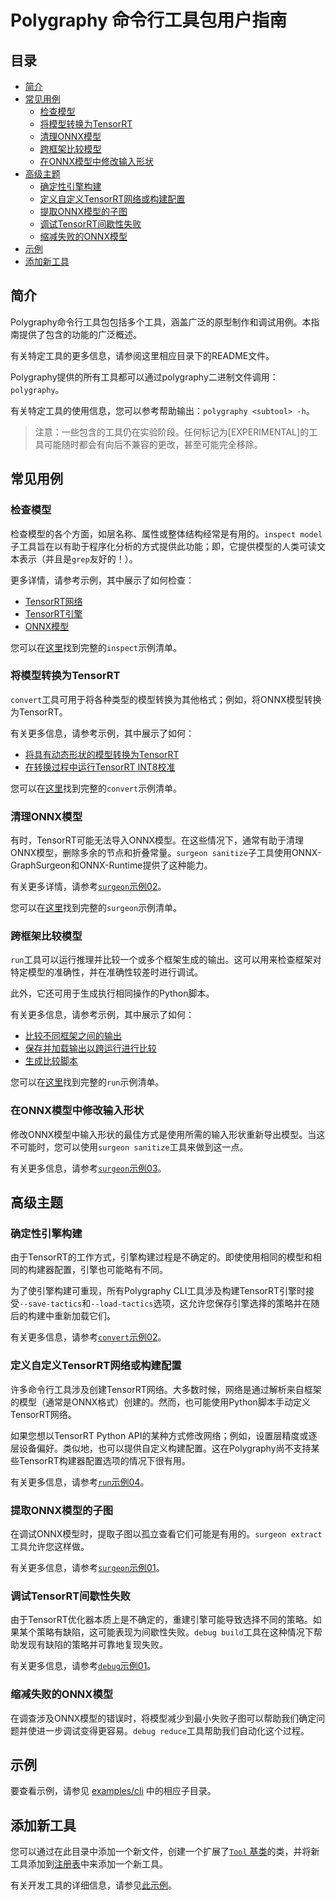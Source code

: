 # Polygraphy 命令行工具包用户指南

## 目录

- [简介](#简介)
- [常见用例](#常见用例)
  - [检查模型](#检查模型)
  - [将模型转换为TensorRT](#将模型转换为TensorRT)
  - [清理ONNX模型](#清理ONNX模型)
  - [跨框架比较模型](#跨框架比较模型)
  - [在ONNX模型中修改输入形状](#在ONNX模型中修改输入形状)
- [高级主题](#高级主题)
  - [确定性引擎构建](#确定性引擎构建)
  - [定义自定义TensorRT网络或构建配置](#定义自定义TensorRT网络或构建配置)
  - [提取ONNX模型的子图](#提取ONNX模型的子图)
  - [调试TensorRT间歇性失败](#调试TensorRT间歇性失败)
  - [缩减失败的ONNX模型](#缩减失败的ONNX模型)
- [示例](#示例)
- [添加新工具](#添加新工具)


## 简介

Polygraphy命令行工具包包括多个工具，涵盖广泛的原型制作和调试用例。本指南提供了包含的功能的广泛概述。

有关特定工具的更多信息，请参阅这里相应目录下的README文件。

Polygraphy提供的所有工具都可以通过polygraphy二进制文件调用：`polygraphy`。

有关特定工具的使用信息，您可以参考帮助输出：`polygraphy <subtool> -h`。

> 注意：一些包含的工具仍在实验阶段。任何标记为[EXPERIMENTAL]的工具可能随时都会有向后不兼容的更改，甚至可能完全移除。

## 常见用例


### 检查模型

检查模型的各个方面，如层名称、属性或整体结构经常是有用的。`inspect model`子工具旨在以有助于程序化分析的方式提供此功能；即，它提供模型的人类可读文本表示（并且是`grep`友好的！）。

更多详情，请参考示例，其中展示了如何检查：

- [TensorRT网络](./cli/inspect/01_inspecting_a_tensorrt_network/)
- [TensorRT引擎](./cli/inspect/02_inspecting_a_tensorrt_engine/)
- [ONNX模型](./cli/inspect/03_inspecting_an_onnx_model/)

您可以在[这里](./cli/inspect)找到完整的`inspect`示例清单。


### 将模型转换为TensorRT

`convert`工具可用于将各种类型的模型转换为其他格式；例如，将ONNX模型转换为TensorRT。

有关更多信息，请参考示例，其中展示了如何：

- [将具有动态形状的模型转换为TensorRT](./cli/convert/03_dynamic_shapes_in_tensorrt/)
- [在转换过程中运行TensorRT INT8校准](./cli/convert/01_int8_calibration_in_tensorrt)

您可以在[这里](./cli/convert/)找到完整的`convert`示例清单。


### 清理ONNX模型

有时，TensorRT可能无法导入ONNX模型。在这些情况下，通常有助于清理ONNX模型，删除多余的节点和折叠常量。`surgeon sanitize`子工具使用ONNX-GraphSurgeon和ONNX-Runtime提供了这种能力。

有关更多详情，请参考[`surgeon`示例02](./cli/surgeon/02_folding_constants/)。

您可以在[这里](./cli/surgeon/)找到完整的`surgeon`示例清单。


### 跨框架比较模型

`run`工具可以运行推理并比较一个或多个框架生成的输出。这可以用来检查框架对特定模型的准确性，并在准确性较差时进行调试。

此外，它还可用于生成执行相同操作的Python脚本。

有关更多信息，请参考示例，其中展示了如何：

- [比较不同框架之间的输出](./cli/run/01_comparing_frameworks/)
- [保存并加载输出以跨运行进行比较](./cli/run/02_comparing_across_runs)
- [生成比较脚本](./cli/run/03_generating_a_comparison_script/)

您可以在[这里](./cli/run/)找到完整的`run`示例清单。


### 在ONNX模型中修改输入形状

修改ONNX模型中输入形状的最佳方式是使用所需的输入形状重新导出模型。当这不可能时，您可以使用`surgeon sanitize`工具来做到这一点。

有关更多信息，请参考[`surgeon`示例03](./cli/surgeon/03_modifying_input_shapes/)。


## 高级主题

### 确定性引擎构建

由于TensorRT的工作方式，引擎构建过程是不确定的。即使使用相同的模型和相同的构建器配置，引擎也可能略有不同。

为了使引擎构建可重现，所有Polygraphy CLI工具涉及构建TensorRT引擎时接受`--save-tactics`和`--load-tactics`选项，这允许您保存引擎选择的策略并在随后的构建中重新加载它们。

有关更多信息，请参考[`convert`示例02](./cli/convert/02_deterministic_engine_builds_in_tensorrt/)。


### 定义自定义TensorRT网络或构建配置

许多命令行工具涉及创建TensorRT网络。大多数时候，网络是通过解析来自框架的模型（通常是ONNX格式）创建的。然而，也可能使用Python脚本手动定义TensorRT网络。

如果您想以TensorRT Python API的某种方式修改网络；例如，设置层精度或逐层设备偏好。类似地，也可以提供自定义构建配置。这在Polygraphy尚不支持某些TensorRT构建器配置选项的情况下很有用。

有关更多信息，请参考[`run`示例04](./cli/run/04_defining_a_tensorrt_network_or_config_manually)。


### 提取ONNX模型的子图

在调试ONNX模型时，提取子图以孤立查看它们可能是有用的。`surgeon extract`工具允许您这样做。

有关更多信息，请参考[`surgeon`示例01](./cli/surgeon/01_isolating_subgraphs/)。


### 调试TensorRT间歇性失败

由于TensorRT优化器本质上是不确定的，重建引擎可能导致选择不同的策略。如果某个策略有缺陷，这可能表现为间歇性失败。`debug build`工具在这种情况下帮助发现有缺陷的策略并可靠地复现失败。

有关更多信息，请参考[`debug`示例01](./cli/debug/01_debugging_flaky_trt_tactics/)。


### 缩减失败的ONNX模型

在调查涉及ONNX模型的错误时，将模型减少到最小失败子图可以帮助我们确定问题并使进一步调试变得更容易。`debug reduce`工具帮助我们自动化这个过程。

## 示例

要查看示例，请参见 [examples/cli](./cli) 中的相应子目录。

## 添加新工具

您可以通过在此目录中添加一个新文件，创建一个扩展了[`Tool` 基类](https://github.com/NVIDIA/TensorRT/blob/main/tools/Polygraphy/polygraphy/tools/base/tool.py)的类，并将新工具添加到[注册表](https://github.com/NVIDIA/TensorRT/blob/main/tools/Polygraphy/polygraphy/tools/registry.py)中来添加一个新工具。

有关开发工具的详细信息，请参见[此示例](./dev/01_writing_cli_tools/)。

